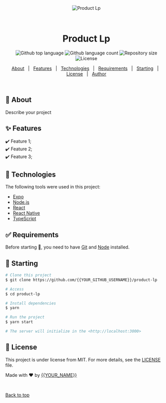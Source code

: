 <div align="center" id="top"> 
  <img src="./.github/app.gif" alt="Product Lp" />

  &#xa0;

  <!-- <a href="https://productlp.netlify.app">Demo</a> -->
</div>

<h1 align="center">Product Lp</h1>

<p align="center">
  <img alt="Github top language" src="https://img.shields.io/github/languages/top/{{YOUR_GITHUB_USERNAME}}/product-lp?color=56BEB8">

  <img alt="Github language count" src="https://img.shields.io/github/languages/count/{{YOUR_GITHUB_USERNAME}}/product-lp?color=56BEB8">

  <img alt="Repository size" src="https://img.shields.io/github/repo-size/{{YOUR_GITHUB_USERNAME}}/product-lp?color=56BEB8">

  <img alt="License" src="https://img.shields.io/github/license/{{YOUR_GITHUB_USERNAME}}/product-lp?color=56BEB8">

  <!-- <img alt="Github issues" src="https://img.shields.io/github/issues/{{YOUR_GITHUB_USERNAME}}/product-lp?color=56BEB8" /> -->

  <!-- <img alt="Github forks" src="https://img.shields.io/github/forks/{{YOUR_GITHUB_USERNAME}}/product-lp?color=56BEB8" /> -->

  <!-- <img alt="Github stars" src="https://img.shields.io/github/stars/{{YOUR_GITHUB_USERNAME}}/product-lp?color=56BEB8" /> -->
</p>

<!-- Status -->

<!-- <h4 align="center"> 
	🚧  Product Lp 🚀 Under construction...  🚧
</h4> 

<hr> -->

<p align="center">
  <a href="#dart-about">About</a> &#xa0; | &#xa0; 
  <a href="#sparkles-features">Features</a> &#xa0; | &#xa0;
  <a href="#rocket-technologies">Technologies</a> &#xa0; | &#xa0;
  <a href="#white_check_mark-requirements">Requirements</a> &#xa0; | &#xa0;
  <a href="#checkered_flag-starting">Starting</a> &#xa0; | &#xa0;
  <a href="#memo-license">License</a> &#xa0; | &#xa0;
  <a href="https://github.com/{{YOUR_GITHUB_USERNAME}}" target="_blank">Author</a>
</p>

<br>

## :dart: About ##

Describe your project

## :sparkles: Features ##

:heavy_check_mark: Feature 1;\
:heavy_check_mark: Feature 2;\
:heavy_check_mark: Feature 3;

## :rocket: Technologies ##

The following tools were used in this project:

- [Expo](https://expo.io/)
- [Node.js](https://nodejs.org/en/)
- [React](https://pt-br.reactjs.org/)
- [React Native](https://reactnative.dev/)
- [TypeScript](https://www.typescriptlang.org/)

## :white_check_mark: Requirements ##

Before starting :checkered_flag:, you need to have [Git](https://git-scm.com) and [Node](https://nodejs.org/en/) installed.

## :checkered_flag: Starting ##

```bash
# Clone this project
$ git clone https://github.com/{{YOUR_GITHUB_USERNAME}}/product-lp

# Access
$ cd product-lp

# Install dependencies
$ yarn

# Run the project
$ yarn start

# The server will initialize in the <http://localhost:3000>
```

## :memo: License ##

This project is under license from MIT. For more details, see the [LICENSE](LICENSE.md) file.


Made with :heart: by <a href="https://github.com/{{YOUR_GITHUB_USERNAME}}" target="_blank">{{YOUR_NAME}}</a>

&#xa0;

<a href="#top">Back to top</a>
